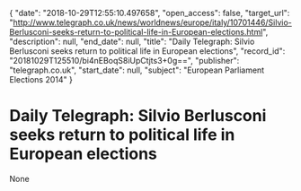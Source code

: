 {
  "date": "2018-10-29T12:55:10.497658", 
  "open_access": false, 
  "target_url": "http://www.telegraph.co.uk/news/worldnews/europe/italy/10701446/Silvio-Berlusconi-seeks-return-to-political-life-in-European-elections.html", 
  "description": null, 
  "end_date": null, 
  "title": "Daily Telegraph: Silvio Berlusconi seeks return to political life in European elections", 
  "record_id": "20181029T125510/bi4nEBoqS8iUpCtjts3+0g==", 
  "publisher": "telegraph.co.uk", 
  "start_date": null, 
  "subject": "European Parliament Elections 2014"
}

# Daily Telegraph: Silvio Berlusconi seeks return to political life in European elections

None